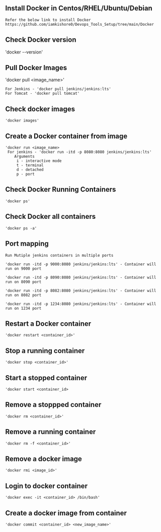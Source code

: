 ## Install Docker in Centos/RHEL/Ubuntu/Debian
    Refer the below link to install Docker https://github.com/iamkishore0/Devops_Tools_Setup/tree/main/Docker
   
## Check Docker version
   'docker --version'
   
## Pull Docker Images
   'docker pull <image_name>'
   
    For Jenkins - 'docker pull jenkins/jenkins:lts'
    For Tomcat - 'docker pull tomcat'
   
## Check docker images
    'docker images'
   
## Create a Docker container from image
    'docker run <image_name>
     For jenkins - 'docker run -itd -p 8080:8080 jenkins/jenkins:lts'
        Arguments 
         i - interactive mode
         t - terminal
         d - detached
         p - port
 
## Check Docker Running Containers
    'docker ps'
   
## Check Docker all containers
    'docker ps -a'
         
## Port mapping
    Run Mutiple jenkins containers in multiple ports
   
    'docker run -itd -p 9000:8080 jenkins/jenkins:lts' - Container will run on 9000 port
   
    'docker run -itd -p 8090:8080 jenkins/jenkins:lts' - Container will run on 8090 port
   
    'docker run -itd -p 8082:8080 jenkins/jenkins:lts' - Container will run on 8082 port
   
    'docker run -itd -p 1234:8080 jenkins/jenkins:lts' - Container will run on 1234 port

## Restart a Docker container
    'docker restart <container_id>'

## Stop a running container
    'docker stop <container_id>'

## Start a stopped container
    'docker start <container_id>

## Remove a stoppped container
    'docker rm <container_id>'
   
## Remove a running container 
    'docker rm -f <container_id>'

## Remove a docker image
    'docker rmi <image_id>'

  
## Login to docker container
    'docker exec -it <container_id> /bin/bash'
   
## Create a docker image from container
    'docker commit <container_id> <new_image_name>' 
